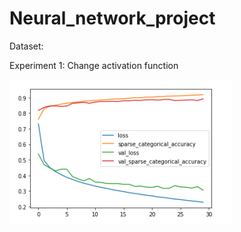 # Neural_network_project


Dataset:

Experiment 1:
Change activation function



![Relu](https://github.com/smohammadi96/Neural_network_project/blob/main/images/relu.PNG)

